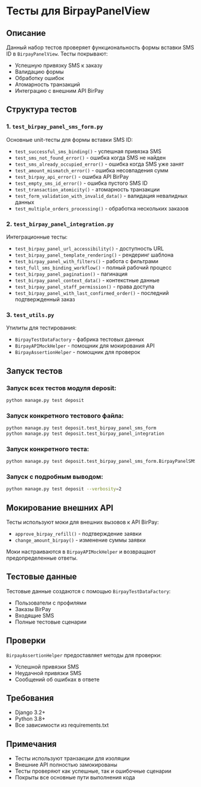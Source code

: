 # Тесты для BirpayPanelView

## Описание

Данный набор тестов проверяет функциональность формы вставки SMS ID в `BirpayPanelView`. Тесты покрывают:

- Успешную привязку SMS к заказу
- Валидацию формы
- Обработку ошибок
- Атомарность транзакций
- Интеграцию с внешним API BirPay

## Структура тестов

### 1. `test_birpay_panel_sms_form.py`
Основные unit-тесты для формы вставки SMS ID:

- `test_successful_sms_binding()` - успешная привязка SMS
- `test_sms_not_found_error()` - ошибка когда SMS не найден
- `test_sms_already_occupied_error()` - ошибка когда SMS уже занят
- `test_amount_mismatch_error()` - ошибка несовпадения сумм
- `test_birpay_api_error()` - ошибка API BirPay
- `test_empty_sms_id_error()` - ошибка пустого SMS ID
- `test_transaction_atomicity()` - атомарность транзакции
- `test_form_validation_with_invalid_data()` - валидация невалидных данных
- `test_multiple_orders_processing()` - обработка нескольких заказов

### 2. `test_birpay_panel_integration.py`
Интеграционные тесты:

- `test_birpay_panel_url_accessibility()` - доступность URL
- `test_birpay_panel_template_rendering()` - рендеринг шаблона
- `test_birpay_panel_with_filters()` - работа с фильтрами
- `test_full_sms_binding_workflow()` - полный рабочий процесс
- `test_birpay_panel_pagination()` - пагинация
- `test_birpay_panel_context_data()` - контекстные данные
- `test_birpay_panel_staff_permission()` - права доступа
- `test_birpay_panel_with_last_confirmed_order()` - последний подтвержденный заказ

### 3. `test_utils.py`
Утилиты для тестирования:

- `BirpayTestDataFactory` - фабрика тестовых данных
- `BirpayAPIMockHelper` - помощник для мокирования API
- `BirpayAssertionHelper` - помощник для проверок

## Запуск тестов

### Запуск всех тестов модуля deposit:
```bash
python manage.py test deposit
```

### Запуск конкретного тестового файла:
```bash
python manage.py test deposit.test_birpay_panel_sms_form
python manage.py test deposit.test_birpay_panel_integration
```

### Запуск конкретного теста:
```bash
python manage.py test deposit.test_birpay_panel_sms_form.BirpayPanelSMSFormTest.test_successful_sms_binding
```

### Запуск с подробным выводом:
```bash
python manage.py test deposit --verbosity=2
```

## Мокирование внешних API

Тесты используют моки для внешних вызовов к API BirPay:

- `approve_birpay_refill()` - подтверждение заявки
- `change_amount_birpay()` - изменение суммы заявки

Моки настраиваются в `BirpayAPIMockHelper` и возвращают предопределенные ответы.

## Тестовые данные

Тестовые данные создаются с помощью `BirpayTestDataFactory`:

- Пользователи с профилями
- Заказы BirPay
- Входящие SMS
- Полные тестовые сценарии

## Проверки

`BirpayAssertionHelper` предоставляет методы для проверки:

- Успешной привязки SMS
- Неудачной привязки SMS
- Сообщений об ошибках в ответе

## Требования

- Django 3.2+
- Python 3.8+
- Все зависимости из requirements.txt

## Примечания

- Тесты используют транзакции для изоляции
- Внешние API полностью замокированы
- Тесты проверяют как успешные, так и ошибочные сценарии
- Покрыты все основные пути выполнения кода
